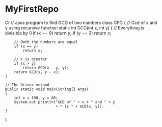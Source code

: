 # MyFirstRepo
CI
// Java program to find GCD of two numbers
class GFG {
    // Gcd of x and y using recursive function
    static int GCD(int x, int y)
    {
        // Everything is divisible by 0
        if (x == 0)
            return y;
        if (y == 0)
            return x;

        // Both the numbers are equal
        if (x == y)
            return x;

        // x is greater
        if (x > y)
            return GCD(x - y, y);
        return GCD(x, y - x);
    }

    // The Driver method
    public static void main(String[] args)
    {
        int x = 100, y = 88;
        System.out.println("GCD of " + x + " and " + y
                           + " is " + GCD(x, y));
    }
}
